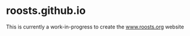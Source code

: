 roosts.github.io
=================
This is currently a work-in-progress to create the www.roosts.org website
